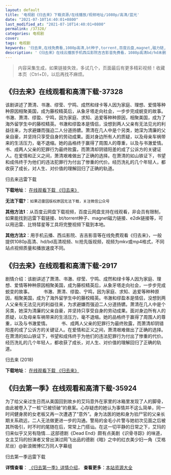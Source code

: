 ```yaml
---
layout: default
title: '电视剧《归去来》下载资源/在线播放/视频地址/1080p/高清/蓝光'
date: "2021-07-10T14:40:01+0800"
last_modified_at: "2021-07-10T14:40:01+0800"
permalink: /37328/
categories: 电视剧
cover:
tags: 电视剧
keywords: '归去来,在线免费看,1080p高清,bt种子,torrent,百度云盘,magnet,磁力链,迅雷下载资源'
description: '《归去来》在线云播放手机西瓜影院吉吉影音免费看，1080p高清bd/hd未删减完整版和tc抢先枪版，mkv/mp4格式，附带bt/torrent种子、magnet/磁力链、百度云盘、网盘资源迅雷下载链接'
---
```


>内容采集生成，如果链接失效，多试几个，页面最后有更多精彩视频！收藏本页（Ctrl+D)，以后再找不麻烦。


## 《归去来》在线观看和高清下载-37328

该剧讲述了萧清、书澈、缪莹、宁鸣、成然和绿卡等人因为家庭、理想、爱情等种种原因相聚美国，成为藤校精英后，从象牙塔走向社会，一步步完成蜕变的故事。 书澈、萧清、缪盈、宁鸣，因为家庭、求知、追爱等种种原因，相聚美国，成为了海外留学生中的藤校精英。书澈和缪盈本是情侣，没想到两人父亲有无法见光的利益往来，为求避嫌而强迫二人分道扬镳。萧清在几人中是个另类，她深为清廉的父亲自豪，并坚持只享受自身的劳动成果。面对身边所有人的质疑，以及母亲车祸带来的生活压力，毫不退缩。她的品格终于赢得了周围人的尊重，以及与书澈爱情。 书、成两人父亲的犯罪行为最终败露，而萧清却阴错阳差的成了公诉方的关键证人。在爱情和正义之间，萧清艰难做出了正确的选择。在萧清的如山铁证下，书望和成伟终于为他们的违法犯罪行为付出了惨重的代价。经历洗礼的几个年轻人，都收获了成长，对人生、对价值的理解回归了正确的轨道。


归去来迅雷下载

**下载地址**： [在线观看下载 《归去来》](https://www.993dy.com//vod-detail-id-30335.html) 


**无法下载?**：`如果迅雷因版权原因无法下载，关注微信公众号 `

**其他方法1**：从百度云网盘下载视频，百度云网盘支持在线观看，非会员有限制，如果能找到迅雷下载链接、bt/torrent种子、magnet磁力链接、e2dk链接等，可以用迅雷、比特彗星等工具将完整视频下载到本地。

**其他方法2**：用手机云播、西瓜影院、吉吉影音等在线免费观看《归去来》，一般提供1080p高清、hd/bd高清视频、tc抢先版视频，视频为mkv或mp4格式，不同站点视频质量和播放速度不同。


## 《归去来》在线观看和高清下载-2917

剧情介绍：该剧讲述了萧清、书澈、缪莹、宁鸣、成然和绿卡等人因为家庭、理想、爱情等种种原因相聚美国，成为藤校精英后，从象牙塔走向社会，一步步完成蜕变的故事。  　　书澈、萧清、缪盈、宁鸣，因为家庭、求知、追爱等种种原因，相聚美国，成为了海外留学生中的藤校精英。书澈和缪盈本是情侣，没想到两人父亲有无法见光的利益往来，为求避嫌而强迫二人分道扬镳。萧清在几人中是个另类，她深为清廉的父亲自豪，并坚持只享受自身的劳动成果。面对身边所有人的质疑，以及母亲车祸带来的生活压力，毫不退缩。她的品格终于赢得了周围人的尊重，以及与书澈爱情。  　　书、成两人父亲的犯罪行为最终败露，而萧清却阴错阳差的成了公诉方的关键证人。在爱情和正义之间，萧清艰难做出了正确的选择。在萧清的如山铁证下，书望和成伟终于为他们的违法犯罪行为付出了惨重的代价。经历洗礼的几个年轻人，都收获了成长，对人生、对价值的理解回归了正确的轨道。


归去来 (2018)

**下载地址**： [在线观看下载 《归去来》](https://www.btbtdy.me/btdy/dy12797.html) 


## 《归去第一季》在线观看和高清下载-35924

为了给父亲过生日而从美国回到故乡的艾玛意外在家里的冰箱里发现了人的脚骨，由此被卷入了一桩“已被侦破”的悬案。心存疑虑的她认为事情并不这么简单，同一时间健身房的女老板又再一次遭遇了“意外”。身为法医的她和身为验尸官的父亲长期关系疏远，二人无法做更进一步的沟通。警局的金毛小片警与她初次见面之后被其所吸引，时不时的尾随在后，常常上门搭讪。在这一切平静的日常之下，艾玛的归来似乎又另有隐情....这部德剧《Dead End》颇有点美剧《识骨寻踪》的味道，女主艾玛的扮演者又曾出演过网飞出品的德剧《暗》之中的红衣美少妇一角（艾格尼丝）@新浪微博亿万同人字幕组


归去第一季迅雷下载

**详情查看**： [《归去第一季》详情介绍](/movie/35924/)， **查看更多**：[本站资源大全](/movie/t/all/)

